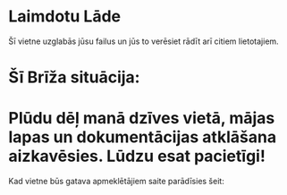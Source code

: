 #  Laimdotu Lāde
Šī vietne uzglabās jūsu failus un jūs to verēsiet rādīt arī citiem lietotajiem. 
# Šī Brīža situācija:
# Plūdu dēļ manā dzīves vietā, mājas lapas  un dokumentācijas atklāšana aizkavēsies. Lūdzu esat pacietīgi!
Kad vietne būs  gatava apmeklētājiem saite parādīsies šeit:
